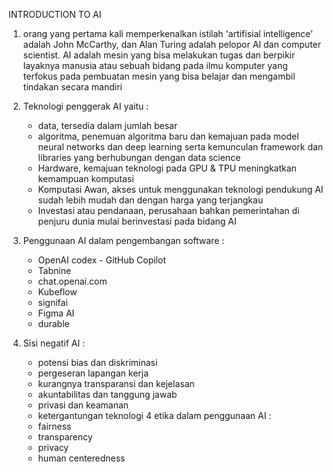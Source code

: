 INTRODUCTION TO AI

1. orang yang pertama kali memperkenalkan istilah 'artifisial intelligence' adalah John McCarthy, dan Alan Turing adalah pelopor AI dan computer scientist. AI adalah mesin yang bisa melakukan tugas dan berpikir layaknya manusia atau sebuah bidang pada ilmu komputer yang terfokus pada pembuatan mesin yang bisa belajar dan mengambil tindakan secara mandiri

2. Teknologi penggerak AI yaitu :
    - data, tersedia dalam jumlah besar 
    - algoritma, penemuan algoritma baru dan kemajuan pada model neural networks dan deep learning serta kemunculan framework dan libraries yang berhubungan dengan data science
    - Hardware, kemajuan teknologi pada GPU & TPU meningkatkan kemampuan komputasi
    - Komputasi Awan, akses untuk menggunakan teknologi pendukung AI sudah lebih mudah dan dengan harga yang terjangkau
    - Investasi atau pendanaan, perusahaan bahkan pemerintahan di penjuru dunia mulai berinvestasi pada bidang AI

3. Penggunaan AI dalam pengembangan software :
    - OpenAI codex - GitHub Copilot
    - Tabnine
    - chat.openai.com
    - Kubeflow
    - signifai
    - Figma AI
    - durable

4. Sisi negatif AI : 
    - potensi bias dan diskriminasi
    - pergeseran lapangan kerja
    - kurangnya transparansi dan kejelasan
    - akuntabilitas dan tanggung jawab
    - privasi dan keamanan
    - ketergantungan teknologi
   4 etika dalam penggunaan AI :
    - fairness
    - transparency
    - privacy
    - human centeredness 